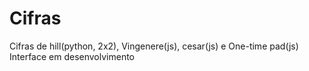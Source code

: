 # Cifras
Cifras de hill(python, 2x2), Vingenere(js), cesar(js) e One-time pad(js) <br>
Interface em desenvolvimento
